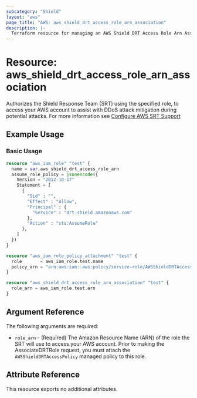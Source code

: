 ```yaml
---
subcategory: "Shield"
layout: "aws"
page_title: "AWS: aws_shield_drt_access_role_arn_association"
description: |-
  Terraform resource for managing an AWS Shield DRT Access Role Arn Association.
---
```

# Resource: aws_shield_drt_access_role_arn_association

Authorizes the Shield Response Team (SRT) using the specified role, to access your AWS account to assist with DDoS attack mitigation during potential attacks. For more information see [Configure AWS SRT Support](https://docs.aws.amazon.com/waf/latest/developerguide/authorize-srt.html)

## Example Usage

### Basic Usage

```terraform
resource "aws_iam_role" "test" {
  name = var.aws_shield_drt_access_role_arn
  assume_role_policy = jsonencode({
    Version = "2012-10-17"
    Statement = [
      {
        "Sid" : "",
        "Effect" : "Allow",
        "Principal" : {
          "Service" : "drt.shield.amazonaws.com"
        },
        "Action" : "sts:AssumeRole"
      },
    ]
  })
}

resource "aws_iam_role_policy_attachment" "test" {
  role       = aws_iam_role.test.name
  policy_arn = "arn:aws:iam::aws:policy/service-role/AWSShieldDRTAccessPolicy"
}

resource "aws_shield_drt_access_role_arn_association" "test" {
  role_arn = aws_iam_role.test.arn
}
```

## Argument Reference

The following arguments are required:

* `role_arn` - (Required) The Amazon Resource Name (ARN) of the role the SRT will use to access your AWS account. Prior to making the AssociateDRTRole request, you must attach the `AWSShieldDRTAccessPolicy` managed policy to this role.

## Attribute Reference

This resource exports no additional attributes.
